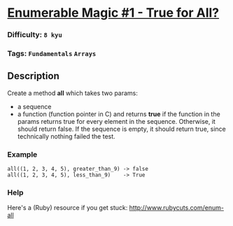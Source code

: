 # [Enumerable Magic #1 - True for All?](https://www.codewars.com/kata/54598d1fcbae2ae05200112c)

### Difficulty: `8 kyu`

### Tags: `Fundamentals` `Arrays`

## Description

Create a method **all** which takes two params:
- a sequence
- a function (function pointer in C)
and returns **true** if the function in the params returns true for every element in the sequence. Otherwise, it should return false. If the sequence is empty, it should return true, since technically nothing failed the test.

### Example
```
all((1, 2, 3, 4, 5), greater_than_9) -> false
all((1, 2, 3, 4, 5), less_than_9)    -> True
```

### Help
Here's a (Ruby) resource if you get stuck:
http://www.rubycuts.com/enum-all